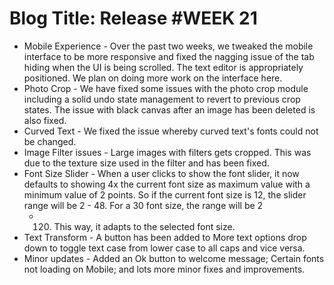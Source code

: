 # **Blog Title**: Release #WEEK 21

 * Mobile Experience - Over the past two weeks, we tweaked the mobile interface to be more responsive and fixed the nagging issue of the tab
   hiding when the UI is being scrolled. The text editor is appropriately positioned. We plan on doing more work on the interface here.
 * Photo Crop - We have fixed some issues with the photo crop module including a solid undo state management to revert to previous crop
   states. The issue with black canvas after an image has been deleted is also fixed.
 * Curved Text - We fixed the issue whereby curved text's fonts could not be changed.
 * Image Filter issues - Large images with filters gets cropped. This was due to the texture size used in the filter and has been fixed.
 * Font Size Slider - When a user clicks to show the font slider, it now defaults to showing 4x the current font size as maximum value with
   a minimum value of 2 points. So if the current font size is 12, the slider range will be 2 - 48. For a 30 font size, the range will be 2
   - 120. This way, it adapts to the selected font size.
 * Text Transform - A button has been added to More text options drop down to toggle text case from lower case to all caps and vice versa.
 * Minor updates - Added an Ok button to welcome message; Certain fonts not loading on Mobile; and lots more minor fixes and improvements.

